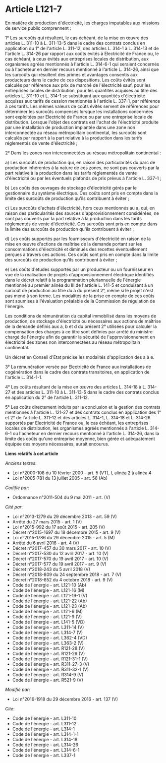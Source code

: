 # Article L121-7

En matière de production d'électricité, les charges imputables aux missions de service public comprennent : 

1° Les surcoûts qui résultent, le cas échéant, de la mise en œuvre des articles L. 311-10 à L. 311-13-5 dans le cadre des
contrats conclus en application du 1° de l'article L. 311-12, des articles L. 314-1 à L. 314-13 et de l'article L. 314-26 par
rapport aux coûts évités à Electricité de France ou, le cas échéant, à ceux évités aux entreprises locales de distribution,
aux organismes agréés mentionnés à l'article L. 314-6-1 qui seraient concernés ou à l'acheteur en dernier recours mentionné à
l'article L. 314-26, ainsi que les surcoûts qui résultent des primes et avantages consentis aux producteurs dans le cadre de
ces dispositions. Les coûts évités sont calculés par référence aux prix de marché de l'électricité sauf, pour les entreprises
locales de distribution, pour les quantités acquises au titre des articles L. 311-10 et L. 314-1 se substituant aux quantités
d'électricité acquises aux tarifs de cession mentionnés à l'article L. 337-1, par référence à ces tarifs. Les mêmes valeurs
de coûts évités servent de références pour déterminer les surcoûts compensés lorsque les installations concernées sont
exploitées par Electricité de France ou par une entreprise locale de distribution. Lorsque l'objet des contrats est l'achat
de l'électricité produite par une installation de production implantée dans une zone non interconnectée au réseau
métropolitain continental, les surcoûts sont calculés par rapport à la part relative à la production dans les tarifs
réglementés de vente d'électricité ; 

2° Dans les zones non interconnectées au réseau métropolitain continental : 

a) Les surcoûts de production qui, en raison des particularités du parc de production inhérentes à la nature de ces zones, ne
sont pas couverts par la part relative à la production dans les tarifs réglementés de vente d'électricité ou par les
éventuels plafonds de prix prévus à l'article L. 337-1 ; 

b) Les coûts des ouvrages de stockage d'électricité gérés par le gestionnaire du système électrique. Ces coûts sont pris en
compte dans la limite des surcoûts de production qu'ils contribuent à éviter ; 

c) Les surcoûts d'achats d'électricité, hors ceux mentionnés au a, qui, en raison des particularités des sources
d'approvisionnement considérées, ne sont pas couverts par la part relative à la production dans les tarifs réglementés de
vente d'électricité. Ces surcoûts sont pris en compte dans la limite des surcoûts de production qu'ils contribuent à
éviter ; 

d) Les coûts supportés par les fournisseurs d'électricité en raison de la mise en œuvre d'actions de maîtrise de la demande
portant sur les consommations d'électricité et diminués des recettes éventuellement perçues à travers ces actions. Ces coûts
sont pris en compte dans la limite des surcoûts de production qu'ils contribuent à éviter ; 

e) Les coûts d'études supportés par un producteur ou un fournisseur en vue de la réalisation de projets d'approvisionnement
électrique identifiés dans le décret relatif à la programmation pluriannuelle de l'énergie mentionné au premier alinéa du III
de l'article L. 141-5 et conduisant à un surcoût de production au titre du a du présent 2°, même si le projet n'est pas mené
à son terme. Les modalités de la prise en compte de ces coûts sont soumises à l'évaluation préalable de la Commission de
régulation de l'énergie. 

Les conditions de rémunération du capital immobilisé dans les moyens de production, de stockage d'électricité ou nécessaires
aux actions de maîtrise de la demande définis aux a, b et d du présent 2° utilisées pour calculer la compensation des charges
à ce titre sont définies par arrêté du ministre chargé de l'énergie afin de garantir la sécurité de l'approvisionnement en
électricité des zones non interconnectées au réseau métropolitain continental. 

Un décret en Conseil d'Etat précise les modalités d'application des a à e. 

3° La rémunération versée par Electricité de France aux installations de cogénération dans le cadre des contrats
transitoires, en application de l'article L. 314-1-1.

4° Les coûts résultant de la mise en œuvre des articles L. 314-18 à L. 314-27 et des articles L. 311-10 à L. 311-13-5 dans le
cadre des contrats conclus en application du 2° de l'article L. 311-12.

5° Les coûts directement induits par la conclusion et la gestion des  contrats mentionnés à l'article L. 121-27 et des
contrats conclus en  application des 1° et 2° de l'article L. 311-12 et des articles L.  314-1, L. 314-18 et L. 314-26
supportés par Electricité de France ou, le  cas échéant, les entreprises locales de distribution, les organismes  agréés
mentionnés à l'article L. 314-6-1 ou l'acheteur en dernier  recours mentionné à l'article L. 314-26, dans la limite des coûts
qu'une  entreprise moyenne, bien gérée et adéquatement équipée des moyens  nécessaires, aurait encourus.

**Liens relatifs à cet article**

_Anciens textes_:

  - Loi n°2000-108 du 10 février 2000 - art. 5 (VT), I, alinéa 2 à alinéa 4
  - Loi n°2005-781 du 13 juillet 2005 - art. 56 (Ab)

_Codifié par_:

  - Ordonnance n°2011-504 du 9 mai 2011 - art. (V)

_Cité par_:

  - Loi n°2013-1279 du 29 décembre 2013 - art. 59 (V)
  - Arrêté du 27 mars 2015 - art. 1 (V)
  - Loi n°2015-992 du 17 août 2015 - art. 205 (V)
  - Décret n°2015-1697 du 18 décembre 2015 - art. 9 (V)
  - Loi n°2015-1786 du 29 décembre 2015 - art. 5 (M)
  - Arrêté du 6 avril 2016 - art. 4 (V)
  - Décret n°2017-457 du 30 mars 2017 - art. 10 (V)
  - Décret n°2017-530 du 12 avril 2017 - art. 10 (V)
  - Décret n°2017-570 du 19 avril 2017 - art. 10 (V)
  - Décret n°2017-577 du 19 avril 2017 - art. 9 (V)
  - Décret n°2018-243 du 5 avril 2018 (V)
  - Décret n°2018-809 du 24 septembre 2018 - art. 7 (V)
  - Décret n°2018-852 du 4 octobre 2018 - art. 9 (V)
  - Code de l'énergie - art. L121-10 (Ab)
  - Code de l'énergie - art. L121-16 (M)
  - Code de l'énergie - art. L121-19-1 (V)
  - Code de l'énergie - art. L121-22 (Ab)
  - Code de l'énergie - art. L121-23 (Ab)
  - Code de l'énergie - art. L121-6 (M)
  - Code de l'énergie - art. L121-9 (V)
  - Code de l'énergie - art. L141-5 (VD)
  - Code de l'énergie - art. L311-14 (V)
  - Code de l'énergie - art. L314-7 (V)
  - Code de l'énergie - art. L362-4 (VD)
  - Code de l'énergie - art. L363-2 (V)
  - Code de l'énergie - art. R121-28 (V)
  - Code de l'énergie - art. R121-29 (V)
  - Code de l'énergie - art. R121-31-1 (V)
  - Code de l'énergie - art. R311-27-3 (V)
  - Code de l'énergie - art. R311-32-1 (V)
  - Code de l'énergie - art. R314-9 (V)
  - Code de l'énergie - art. R521-9 (V)

_Modifié par_:

  - Loi n°2016-1918 du 29 décembre 2016 - art. 137 (V)

_Cite_:

  - Code de l'énergie - art. L311-10
  - Code de l'énergie - art. L311-12
  - Code de l'énergie - art. L314-1
  - Code de l'énergie - art. L314-1-1
  - Code de l'énergie - art. L314-18
  - Code de l'énergie - art. L314-26
  - Code de l'énergie - art. L314-6-1
  - Code de l'énergie - art. L337-1
